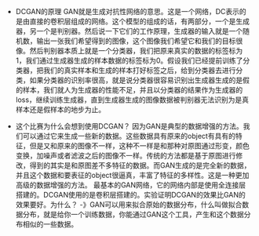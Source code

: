 * DCGAN的原理
GAN就是生成对抗性网络的意思。这是一个网络，DC表示的是由直接的卷积层组成的网络。这个模型的组成的话，有两部分，一个是生成器，另一个是判别器。然后说一下它们的工作原理，生成器的输入就是一个随机数，输出一张我们希望得到的图像，这个图像我们希望它和我们的目标很像。然后判别器本质上就是一个分类器，我们把原来真实的数据的标签标为1，我们通过生成器生成的样本数据的标签标为0。假设我们已经提前训练了分类器，把我们的真实样本和生成的样本打好标签之后，给到分类器去进行分类，如果分类器的识别率很高，就是说分类器很容易识别出生成器生成的是假的样本，我们就人为生成器的性能不足，并且以分类器的结果作为生成器的loss，继续训练生成器，直到生成器生成的图像数据被判别器无法识别为是真样本还是假样本的地步为止。

* 这个比赛为什么会想到使用DCGAN？
因为GAN是典型的数据增强的方法。我们可以通过它来生成一些新的数据。这些数据具有原来的object有具有的特征，但是又和原来的图像不一样，这种不一样是和那种对原图通过形变，颜色变换，加噪声或者滤波之后的图像不一样。传统的方法都是基于原图进行修改，得到的其实是和原图差不多特征的数据。而GAN生成的是完全新的数据，并且这个数据和要表征的object很逼真，丰富了特征的多样性。这是一种更加高级的数据增强的方法。
最基本的GAN网络，它的网络内部是使用全连接层搭建的。DCGAN使用的是卷积层搭建的。实验证明DCGAN的效果比GAN的效果要好。为什么？
-》GAN可以用来拟合原始的数据分布，什么叫做拟合数据分布，就是给你一个训练数据，你能通过GAN这个工具，产生和这个数据分布相似的一些数据。

